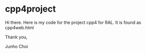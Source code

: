 # cpp4project

Hi there. Here is my code for the project cpp4 for RAL.
It is found as cpp4web.html

Thank you,

Junho Choi
